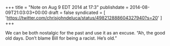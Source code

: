 +++
title = "Note on Aug 9 EDT 2014 at 17:3"
publishdate = 2014-08-09T21:03:03+00:00
draft = false
syndicated = [ 'https://twitter.com/chrisjohndeluca/status/498212888604327940?s=20' ]
+++

We can be both nostalgic for the past and use it as an excuse. “Ah, the good old days. Don’t blame Bill for being a racist. He’s old.”
